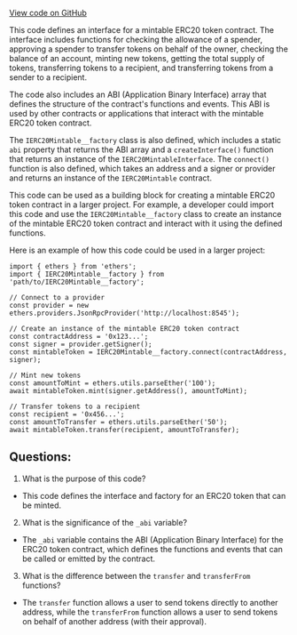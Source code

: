 [View code on GitHub](zoo-labs/zoo/blob/master/contracts/types/factories/IERC20Mintable__factory.ts)

This code defines an interface for a mintable ERC20 token contract. The interface includes functions for checking the allowance of a spender, approving a spender to transfer tokens on behalf of the owner, checking the balance of an account, minting new tokens, getting the total supply of tokens, transferring tokens to a recipient, and transferring tokens from a sender to a recipient. 

The code also includes an ABI (Application Binary Interface) array that defines the structure of the contract's functions and events. This ABI is used by other contracts or applications that interact with the mintable ERC20 token contract. 

The `IERC20Mintable__factory` class is also defined, which includes a static `abi` property that returns the ABI array and a `createInterface()` function that returns an instance of the `IERC20MintableInterface`. The `connect()` function is also defined, which takes an address and a signer or provider and returns an instance of the `IERC20Mintable` contract.

This code can be used as a building block for creating a mintable ERC20 token contract in a larger project. For example, a developer could import this code and use the `IERC20Mintable__factory` class to create an instance of the mintable ERC20 token contract and interact with it using the defined functions. 

Here is an example of how this code could be used in a larger project:

```
import { ethers } from 'ethers';
import { IERC20Mintable__factory } from 'path/to/IERC20Mintable__factory';

// Connect to a provider
const provider = new ethers.providers.JsonRpcProvider('http://localhost:8545');

// Create an instance of the mintable ERC20 token contract
const contractAddress = '0x123...';
const signer = provider.getSigner();
const mintableToken = IERC20Mintable__factory.connect(contractAddress, signer);

// Mint new tokens
const amountToMint = ethers.utils.parseEther('100');
await mintableToken.mint(signer.getAddress(), amountToMint);

// Transfer tokens to a recipient
const recipient = '0x456...';
const amountToTransfer = ethers.utils.parseEther('50');
await mintableToken.transfer(recipient, amountToTransfer);
```
## Questions: 
 1. What is the purpose of this code?
- This code defines the interface and factory for an ERC20 token that can be minted.

2. What is the significance of the `_abi` variable?
- The `_abi` variable contains the ABI (Application Binary Interface) for the ERC20 token contract, which defines the functions and events that can be called or emitted by the contract.

3. What is the difference between the `transfer` and `transferFrom` functions?
- The `transfer` function allows a user to send tokens directly to another address, while the `transferFrom` function allows a user to send tokens on behalf of another address (with their approval).